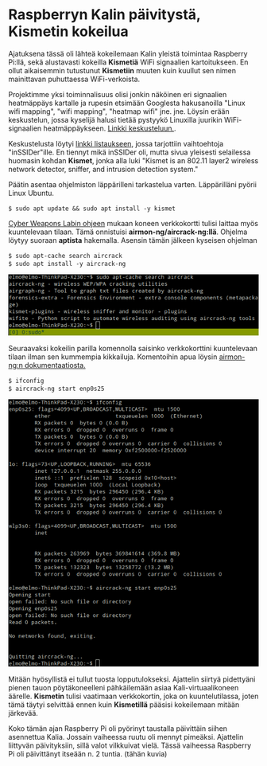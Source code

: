 # Raspberryn Kalin päivitystä, Kismetin kokeilua

Ajatuksena tässä oli lähteä kokeilemaan Kalin yleistä toimintaa Raspberry Pi:llä, sekä alustavasti kokeilla **Kismetiä** WiFi signaalien kartoitukseen. En ollut aikaisemmin tutustunut **Kismetiin** muuten kuin kuullut sen nimen mainittavan puhuttaessa WiFi-verkoista.

Projektimme yksi toiminnalisuus olisi jonkin näköinen eri signaalien heatmäppäys kartalle ja rupesin etsimään Googlesta hakusanoilla "Linux wifi mapping", "wifi mapping", "heatmap wifi" jne. jne. Löysin erään keskustelun, jossa kyselijä halusi tietää pystyykö Linuxilla juurikin WiFi-signaalien heatmäppäykseen. [Linkki keskusteluun.](https://mangolassi.it/topic/17139/wifi-heatmapping-on-linux/7).

Keskustelusta löytyi [linkki listaukseen](https://alternativeto.net/software/inssider/?platform=linux#), jossa tarjottiin vaihtoehtoja "inSSIDer"ille. En tiennyt mikä inSSIDer oli, mutta sivua yleisesti selailessa huomasin kohdan **Kismet**, jonka alla luki "Kismet is an 802.11 layer2 wireless network detector, sniffer, and intrusion detection system."

Päätin asentaa ohjelmiston läppärilleni tarkastelua varten. Läppärilläni pyörii Linux Ubuntu.

    $ sudo apt update && sudo apt install -y kismet

[Cyber Weapons Labin ohjeen](https://null-byte.wonderhowto.com/how-to/use-kismet-watch-wi-fi-user-activity-through-walls-0182214/) mukaan koneen verkkokortti tulisi laittaa myös kuuntelevaan tilaan. Tämä onnistuisi **airmon-ng/aircrack-ng:llä**. Ohjelma löytyy suoraan **aptista** hakemalla. Asensin tämän jälkeen kyseisen ohjelman

    $ sudo apt-cache search aircrack
    $ sudo apt install -y aircrack-ng

![aircrack001.png](./aircrack001.png)

Seuraavaksi kokeilin parilla komennolla saisinko verkkokorttini kuuntelevaan tilaan ilman sen kummempia kikkailuja.
Komentoihin apua löysin [airmon-ng:n dokumentaatiosta.](https://www.aircrack-ng.org/doku.php?id=airmon-ng)

    $ ifconfig 
    $ aircrack-ng start enp0s25

![aircrack002.png](./aircrack002.png)

Mitään hyösyllistä ei tullut tuosta lopputulokseksi. Ajattelin siirtyä pidettyäni pienen tauon pöytäkoneelleni pähkäilemään asiaa Kali-virtuaalikoneen äärelle. **Kismetin** tulisi vaatimaan verkkokortin, joka on kuuntelutilassa, joten tämä täytyi selvittää ennen kuin **Kismetillä** pääsisi kokeilemaan mitään järkevää.

Koko tämän ajan Raspberry Pi oli pyörinyt taustalla päivittäin siihen asennettua Kalia. Jossain vaiheessa ruutu oli mennyt pimeäksi. Ajattelin liittyvän päivityksiin, sillä valot vilkkuivat vielä. Tässä vaiheessa Raspberry Pi oli päivittänyt itseään n. 2 tuntia. (tähän kuvia)
